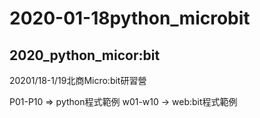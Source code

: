 # 2020-01-18python_microbit
## 2020_python_micor:bit

20201/18-1/19北商Micro:bit研習營

P01-P10 => python程式範例
w01-w10 -> web:bit程式範例
